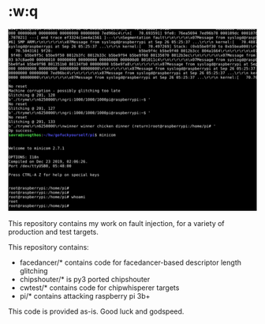 # :w:q

![Just for fun](fun/glitching-success-full.PNG)

This repository contains my work on fault injection, for a variety of production and test targets.

This repository contains:

- facedancer/* contains code for facedancer-based descriptor length glitching
- chipshouter/* is py3 ported chipshouter
- cwtest/* contains code for chipwhisperer targets
- pi/* contains attacking raspberry pi 3b+

This code is provided as-is. Good luck and godspeed.
